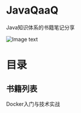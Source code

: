 # JavaQaaQ

Java知识体系的书籍笔记分享

![Image text](https://github.com/laoyouji1018/JavaQaaQ/blob/master/images/someday.png?raw=true)

# 目录

## 书籍列表

Docker入门与技术实战
